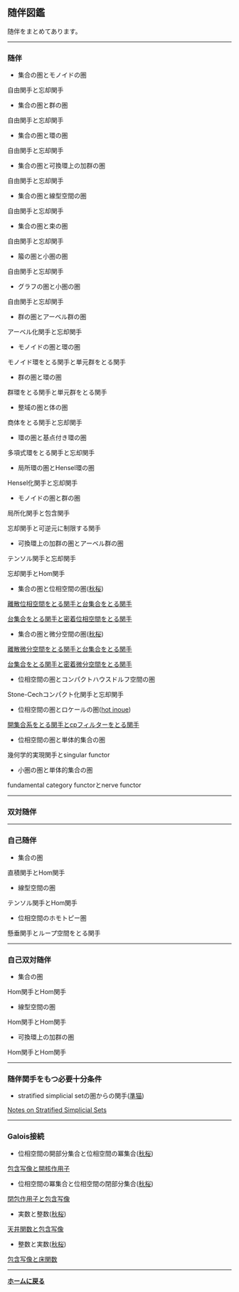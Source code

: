 <script type="text/x-mathjax-config">
MathJax.Hub.Config({
  tex2jax: {
    inlineMath: [['$','$'], ['\\(','\\)']],
    processEscapes: true
  },
  CommonHTML: { matchFontHeight: false },
  displayAlign: "left",
  displayIndent: "2em"
});
</script>
<script async src="https://cdnjs.cloudflare.com/ajax/libs/mathjax/2.7.0/MathJax.js?config=TeX-AMS_CHTML"></script>


## **随伴図鑑**
随伴をまとめてあります。

---
### 随伴
- 集合の圏とモノイドの圏

自由関手と忘却関手
- 集合の圏と群の圏

自由関手と忘却関手
- 集合の圏と環の圏

自由関手と忘却関手
- 集合の圏と可換環上の加群の圏

自由関手と忘却関手
- 集合の圏と線型空間の圏

自由関手と忘却関手
- 集合の圏と束の圏

自由関手と忘却関手
- 箙の圏と小圏の圏

自由関手と忘却関手
- グラフの圏と小圏の圏

自由関手と忘却関手
- 群の圏とアーベル群の圏

アーベル化関手と忘却関手
- モノイドの圏と環の圏

モノイド環をとる関手と単元群をとる関手
- 群の圏と環の圏

群環をとる関手と単元群をとる関手
- 整域の圏と体の圏

商体をとる関手と忘却関手
- 環の圏と基点付き環の圏

多項式環をとる関手と忘却関手
- 局所環の圏とHensel環の圏

Hensel化関手と忘却関手
- モノイドの圏と群の圏

局所化関手と包含関手

忘却関手と可逆元に制限する関手
- 可換環上の加群の圏とアーベル群の圏

テンソル関手と忘却関手

忘却関手とHom関手
- 集合の圏と位相空間の圏([秋桜](https://twitter.com/@cosmos9651))

<a href="/pdf/Diff and Set adjoint.pdf">離散位相空間をとる関手と台集合をとる関手</a>

<a href="/pdf/Diff and Set adjoint.pdf">台集合をとる関手と密着位相空間をとる関手</a>

- 集合の圏と微分空間の圏([秋桜](https://twitter.com/@cosmos9651))

<a href="/pdf/Diff and Set adjoint.pdf">離散微分空間をとる関手と台集合をとる関手</a>

<a href="/pdf/Diff and Set adjoint.pdf">台集合をとる関手と密着微分空間をとる関手</a>

- 位相空間の圏とコンパクトハウスドルフ空間の圏

Stone-Cechコンパクト化関手と忘却関手
- 位相空間の圏とロケールの圏([hot inoue](https://twitter.com/@hot_math))

<a href="/pdf/TopFrmadj.pdf">開集合系をとる関手とcpフィルターをとる関手</a>
- 位相空間の圏と単体的集合の圏

幾何学的実現関手とsingular functor
- 小圏の圏と単体的集合の圏

fundamental category functorとnerve functor

---
### 双対随伴

---
### 自己随伴
- 集合の圏

直積関手とHom関手
- 線型空間の圏

テンソル関手とHom関手
- 位相空間のホモトピー圏

懸垂関手とループ空間をとる関手

---
### 自己双対随伴
- 集合の圏

Hom関手とHom関手
- 線型空間の圏

Hom関手とHom関手
- 可換環上の加群の圏

Hom関手とHom関手

---
### 随伴関手をもつ必要十分条件
- stratified simplicial setの圏からの関手([準猫](https://twitter.com/@8n_Cat))

<a href="/pdf/stratified_simplicial_set.pdf">Notes on Stratified Simplicial Sets</a>


---
### Galois接続
- 位相空間の開部分集合と位相空間の冪集合([秋桜](https://twitter.com/@cosmos9651))


<a href="/pdf/Int and Cl adjoint.pdf">包含写像と開核作用子</a>
- 位相空間の冪集合と位相空間の閉部分集合([秋桜](https://twitter.com/@cosmos9651))


<a href="/pdf/Int and Cl adjoint.pdf">閉包作用子と包含写像</a>
- 実数と整数([秋桜](https://twitter.com/@cosmos9651))


<a href="/pdf/Z and R adjoint.pdf">天井関数と包含写像</a>
- 整数と実数([秋桜](https://twitter.com/@cosmos9651))


<a href="/pdf/Z and R adjoint.pdf">包含写像と床関数</a>


---

**[ホームに戻る](/index)**